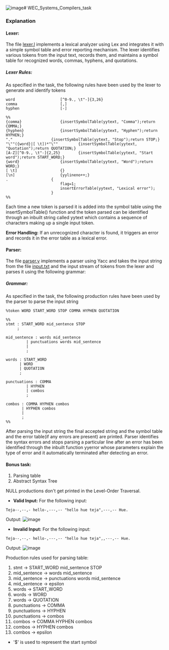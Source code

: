 ![image](https://github.com/user-attachments/assets/39f6c482-43de-4ed8-992c-ef17575b5fc1)# WEC_Systems_Compilers_task

### Explanation
#### Lexer:
The file [lexer.l](https://github.com/Arnella16/WEC_Systems_Compilers_task/blob/main/lexer.l) implements a lexical analyzer using Lex and integrates it with a simple symbol table and error reporting mechanism. The lexer identifies various tokens from the input text, records them, and maintains a symbol table for recognized words, commas, hyphens, and quotations.

##### Lexer Rules:
As specified in the task, the following rules have been used by the lexer to generate and identify tokens
```
word					[^0-9., \t"-]{3,26}
comma					[,]
hyphen					[-]

%%
{comma}					{insertSymbolTable(yytext, "Comma");return COMMA;}
{hyphen}				{insertSymbolTable(yytext, "Hyphen");return HYPHEN;}
"."					{insertSymbolTable(yytext, "Stop");return STOP;}
"\""({word}|[ \t])*"\""			{insertSymbolTable(yytext, "Quotation");return QUOTATION;}
[A-Z][^0-9., \t"-]{2,25}		{insertSymbolTable(yytext, "Start word");return START_WORD;}
{word}					{insertSymbolTable(yytext, "Word");return WORD;}
[ \t]					{}
[\n]					{yylineno++;}
.					{
						flag=1;
						insertErrorTable(yytext, "Lexical error");
					}
%%

```
Each time a new token is parsed it is added into the symbol table using the insertSymbolTable() function and the token parsed can be identified through an inbuilt string called yytext which contains a sequence of characters making up a single input token. 

**Error Handling:** If an unrecognized character is found, it triggers an error and records it in the error table as a lexical error.

#### Parser:
The file [parser.y](https://github.com/Arnella16/WEC_Systems_Compilers_task/blob/main/parser.y) implements a parser using Yacc and takes the input string from the file [input.txt](https://github.com/Arnella16/WEC_Systems_Compilers_task/blob/main/input.txt) and the input stream of tokens from the lexer and parses it using the following grammar:

##### Grammar:
As specified in the task, the following production rules have been used by the parser to parse the input string
```
%token WORD START_WORD STOP COMMA HYPHEN QUOTATION

%%
stmt : START_WORD mid_sentence STOP
     ;  
     
mid_sentence : words mid_sentence
	     | punctuations words mid_sentence
	     |
	     ;
	     
words : START_WORD 
      | WORD 
      | QUOTATION
      ;	      
	     	     
punctuations : COMMA 
	     | HYPHEN
	     | combos
	     ;	     	     
	    
combos : COMMA HYPHEN combos
       | HYPHEN combos
       |
       ;
%%

```
After parsing the input string the final accepted string and the symbol table and the error table(if any errors are present) are printed.
Parser identifies the syntax errors and stops parsing a particular line after an error has been identified through the inbuilt function yyerror whose parameters explain the type of error and it automatically terminated after detecting an error.

#### Bonus task:
1. Parsing table
2. Abstract Syntax Tree

NULL productions don't get printed in the Level-Order Traversal.

- **Valid Input:**
For the following input:
```
Teja--,--,- hello-,---,-- "hello hue teja",---,-- Hue.
```

Output:
![image](https://github.com/user-attachments/assets/21f75347-e696-4477-8110-a6bb5f2759a7)




- **Invalid Input:**
For the following input:
```
Teja--,--,- hello-,---,-- "hello hue teja",,---,-- Hue.
```

Output:
![image](https://github.com/user-attachments/assets/72ae210b-0be6-4803-a7d4-72d9451f6aaa)


Production rules used for parsing table:

1. stmt -> START_WORD mid_sentence STOP
2. mid_sentence -> words mid_sentence
3. mid_sentence -> punctuations words mid_sentence
4. mid_sentence -> epsilon
5. words -> START_WORD 
6. words -> WORD 
7. words -> QUOTATION  	     
8. punctuations -> COMMA
9. punctuations -> HYPHEN
10. punctuations -> combos
11. combos -> COMMA HYPHEN combos
12. combos -> HYPHEN combos
13. combos -> epsilon      

- '$' is used to represent the start symbol



